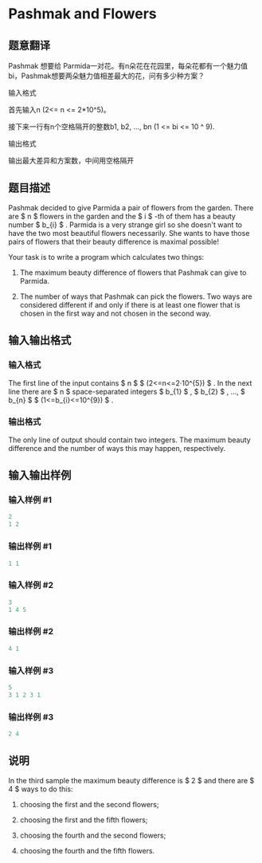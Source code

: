 # Pashmak and Flowers

## 题意翻译

Pashmak 想要给 Parmida一对花。有n朵花在花园里，每朵花都有一个魅力值bi，Pashmak想要两朵魅力值相差最大的花，问有多少种方案？

输入格式

首先输入n (2<= n <= 2*10^5)。

接下来一行有n个空格隔开的整数b1, b2, …, bn (1 <= bi <= 10 ^ 9).

输出格式

输出最大差异和方案数，中间用空格隔开

## 题目描述

Pashmak decided to give Parmida a pair of flowers from the garden. There are $ n $ flowers in the garden and the $ i $ -th of them has a beauty number $ b_{i} $ . Parmida is a very strange girl so she doesn't want to have the two most beautiful flowers necessarily. She wants to have those pairs of flowers that their beauty difference is maximal possible!

Your task is to write a program which calculates two things:

1. The maximum beauty difference of flowers that Pashmak can give to Parmida.

2. The number of ways that Pashmak can pick the flowers. Two ways are considered different if and only if there is at least one flower that is chosen in the first way and not chosen in the second way.

## 输入输出格式

### 输入格式

The first line of the input contains $ n $ $ (2<=n<=2·10^{5}) $ . In the next line there are $ n $ space-separated integers $ b_{1} $ , $ b_{2} $ , ..., $ b_{n} $ $ (1<=b_{i}<=10^{9}) $ .

### 输出格式

The only line of output should contain two integers. The maximum beauty difference and the number of ways this may happen, respectively.

## 输入输出样例

### 输入样例 #1

```cpp
2
1 2

```
### 输出样例 #1

```cpp
1 1
```


### 输入样例 #2

```cpp
3
1 4 5

```
### 输出样例 #2

```cpp
4 1
```


### 输入样例 #3

```cpp
5
3 1 2 3 1

```
### 输出样例 #3

```cpp
2 4
```


## 说明

In the third sample the maximum beauty difference is $ 2 $ and there are $ 4 $ ways to do this:

1. choosing the first and the second flowers;

2. choosing the first and the fifth flowers;

3. choosing the fourth and the second flowers;

4. choosing the fourth and the fifth flowers.

